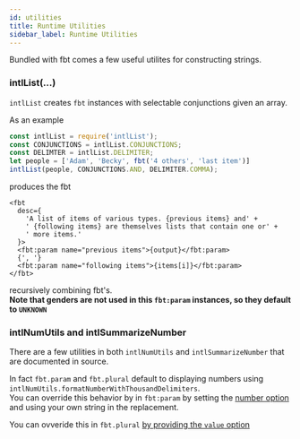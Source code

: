 ```yaml
---
id: utilities
title: Runtime Utilities
sidebar_label: Runtime Utilities
---
```


Bundled with fbt comes a few useful utilites for constructing strings.
### intlList(...)
`intlList` creates `fbt` instances with selectable conjunctions given an array.

As an example
```js
const intlList = require('intlList');
const CONJUNCTIONS = intlList.CONJUNCTIONS;
const DELIMTER = intlList.DELIMITER;
let people = ['Adam', 'Becky', fbt('4 others', 'last item')]
intlList(people, CONJUNCTIONS.AND, DELIMITER.COMMA);
```
produces the fbt
```
<fbt
  desc={
    'A list of items of various types. {previous items} and' +
    ' {following items} are themselves lists that contain one or' +
    ' more items.'
  }>
  <fbt:param name="previous items">{output}</fbt:param>
  {', '}
  <fbt:param name="following items">{items[i]}</fbt:param>
</fbt>
```
recursively combining fbt's.  
**Note that genders are not used in this `fbt:param` instances, so they default to `UNKNOWN`**

### intlNumUtils and intlSummarizeNumber
There are a few utilities in both `intlNumUtils` and
`intlSummarizeNumber` that are documented in source.

In fact `fbt.param` and `fbt.plural` default to displaying numbers
using `intlNumUtils.formatNumberWithThousandDelimiters`.   
You can override this behavior by in `fbt:param` by setting the
[number option](params#optional-attributes) and using your own
string in the replacement.

You can ovveride this in `fbt.plural` [by providing the `value`
option](http://localhost:3000/docs/plurals#optional-arguments)


